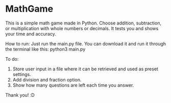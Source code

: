 # MathGame
This is a simple math game made in Python. Choose addition, subtraction, or multiplication with whole numbers or decimals. It tests you and shows your time and accuracy. 


How to run: 
Just run the main.py file. You can download it and run it through the terminal like this: python3 main.py

To do:
1. Store user input in a file where it can be retrieved and used as preset settings.
2. Add division and fraction option.
3. Show how many questions are left each time you answer.

Thank you! :D

